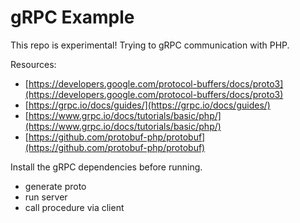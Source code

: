 # gRPC Example

This repo is experimental! Trying to gRPC communication with PHP.

Resources:
- [https://developers.google.com/protocol-buffers/docs/proto3](https://developers.google.com/protocol-buffers/docs/proto3)
- [https://grpc.io/docs/guides/](https://grpc.io/docs/guides/)
- [https://www.grpc.io/docs/tutorials/basic/php/](https://www.grpc.io/docs/tutorials/basic/php/)
- [https://github.com/protobuf-php/protobuf](https://github.com/protobuf-php/protobuf)

Install the gRPC dependencies before running.

- generate proto
- run server
- call procedure via client